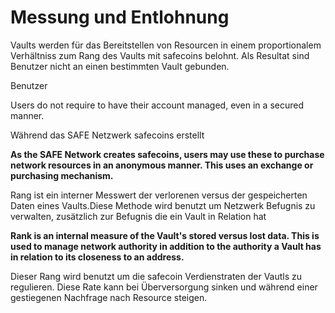 # Messung und Entlohnung

Vaults werden für das Bereitstellen von Resourcen in einem proportionalem Verhältniss zum Rang des Vaults mit safecoins belohnt. Als Resultat sind Benutzer nicht an einen bestimmten Vault gebunden.

Benutzer

Users do not require to have their account managed, even in a secured manner.

Während das SAFE Netzwerk safecoins erstellt

**As the SAFE Network creates safecoins, users may use these to purchase network resources in an anonymous manner. This uses an exchange or purchasing mechanism.**

Rang ist ein interner Messwert der verlorenen versus der gespeicherten Daten eines Vaults.Diese Methode wird benutzt um Netzwerk Befugnis zu verwalten, zusätzlich zur Befugnis die ein Vault in Relation hat

**Rank is an internal measure of the Vault's stored versus lost data. This is used to manage network authority in addition to the authority a Vault has in relation to its closeness to an address.**

Dieser Rang wird benutzt um die safecoin Verdienstraten der Vautls zu regulieren. Diese Rate kann bei Überversorgung sinken und während einer gestiegenen Nachfrage nach Resource steigen.

